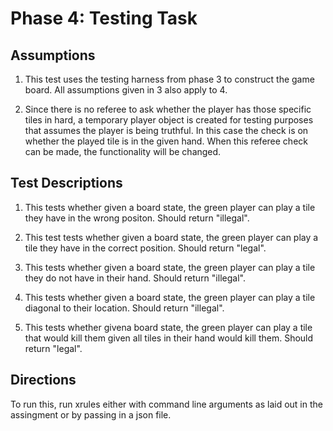 # Phase 4: Testing Task

## Assumptions

1. This test uses the testing harness from phase 3 to construct the game board. All assumptions given in 3 also apply to 4.

2. Since there is no referee to ask whether the player has those specific tiles in hard, a temporary player object is created for testing purposes that assumes the player is being truthful. In this case the check is on whether the played tile is in the given hand. When this referee check can be made, the functionality will be changed.

## Test Descriptions

1. This tests whether given a board state, the green player can play a tile they have in the wrong positon. Should return "illegal".

2. This test tests whether given a board state, the green player can play a tile they have in the correct position. Should return "legal".

3. This tests whether given a board state, the green player can play a tile they do not have in their hand. Should return "illegal".

4. This tests whether given a board state, the green player can play a tile diagonal to their location. Should return "illegal".

5. This tests whether givena board state, the green player can play a tile that would kill them given all tiles in their hand would kill them. Should return "legal".

## Directions

To run this, run xrules either with command line arguments as laid out in the assingment or by passing in a json file.
